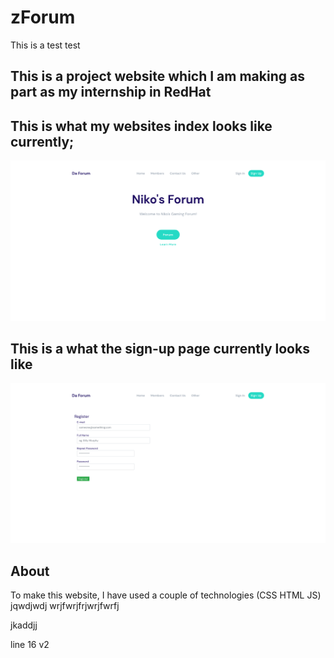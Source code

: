 # zForum
This is a test test

## This is a project website which I am making as part as my internship in RedHat
## This is what my websites index looks like currently;
![sc](img/sc.png)

## This is a what the sign-up page currently looks like 
![sc2](img/sc1.png)

## About
To make this website, I have used a couple of technologies (CSS HTML JS) jqwdjwdj wrjfwrjfrjwrjfwrfj

jkaddjj

line 16 v2
